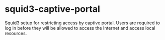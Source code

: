 # squid3-captive-portal
Squid3 setup for restricting access by captive portal. Users are required to log in before they will be allowed to access the Internet and access local resources.
